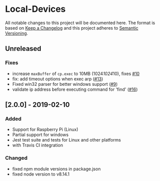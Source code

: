 # Local-Devices

All notable changes to this project will be documented here. The format is based
on [Keep a Changelog](http://keepachangelog.com/en/1.0.0/) and this project
adheres to [Semantic Versioning](http://semver.org/spec/v2.0.0.html).

## Unreleased

### Fixes

- increase `maxBuffer` of `cp.exec` to 10MB (1024*1024*10), fixes [#10](https://github.com/DylanPiercey/local-devices/issues/10)
- fix: add timeout options when exec arp ([#13](https://github.com/DylanPiercey/local-devices/pull/13))
- Fixed win32 parser for better windows support ([#9](https://github.com/DylanPiercey/local-devices/pull/9))
- validate ip address before executing command for 'find' ([#16](https://github.com/DylanPiercey/local-devices/pull/16))

## [2.0.0] - 2019-02-10

### Added

- Support for Raspberry Pi (Linux)
- Partial support for windows
- Jest test suite and tests for Linux and other platforms
- with Travis CI integration
  
### Changed

- fixed npm module versions in package.json
- fixed node version to v8.14.1
